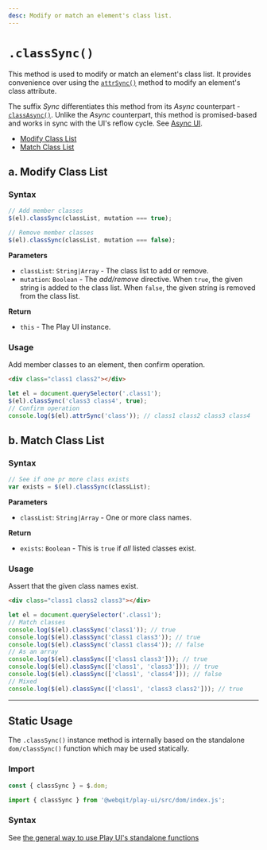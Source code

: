 ```yaml
---
desc: Modify or match an element's class list.
---
```

# `.classSync()`

This method is used to modify or match an element's class list. It provides convenience over using the [`attrSync()`](../attrsync) method to modify an element's class attribute.

The suffix *Sync* differentiates this method from its *Async* counterpart - [`classAsync()`](../classasync). Unlike the *Async* counterpart, this method is promised-based and works in sync with the UI's reflow cycle. See [Async UI](../../concepts#async-ui).

+ [Modify Class List](#a-modify-class-list)
+ [Match Class List](#b-match-class-list)

## a. Modify Class List

### Syntax

```js
// Add member classes
$(el).classSync(classList, mutation === true);

// Remove member classes
$(el).classSync(classList, mutation === false);
```

**Parameters**

* `classList`: `String|Array` - The class list to add or remove.
* `mutation`: `Boolean` - The *add/remove* directive. When `true`, the given string is added to the class list. When `false`, the given string is removed from the class list.

**Return**

* `this` - The Play UI instance.

### Usage

Add member classes to an element, then confirm operation.

```html
<div class="class1 class2"></div>
```

```js
let el = document.querySelector('.class1');
$(el).classSync('class3 class4', true);
// Confirm operation
console.log($(el).attrSync('class')); // class1 class2 class3 class4
```

## b. Match Class List

### Syntax

```js
// See if one pr more class exists
var exists = $(el).classSync(classList);
```

**Parameters**

* `classList`: `String|Array` - One or more class names.

**Return**

* `exists`: `Boolean` - This is `true` if *all* listed classes exist.

### Usage

Assert that the given class names exist.

```html
<div class="class1 class2 class3"></div>
```

```js
let el = document.querySelector('.class1');
// Match classes
console.log($(el).classSync('class1')); // true
console.log($(el).classSync('class1 class3')); // true
console.log($(el).classSync('class1 class4')); // false
// As an array
console.log($(el).classSync(['class1 class3'])); // true
console.log($(el).classSync(['class1', 'class3'])); // true
console.log($(el).classSync(['class1', 'class4'])); // false
// Mixed
console.log($(el).classSync(['class1', 'class3 class2'])); // true
```

------

## Static Usage

The `.classSync()` instance method is internally based on the standalone `dom/classSync()` function which may be used statically.

### Import

```js
const { classSync } = $.dom;
```
```js
import { classSync } from '@webqit/play-ui/src/dom/index.js';
```

### Syntax

See [the general way to use Play UI's standalone functions](../../../quickstart#use-as-descrete-utilities)